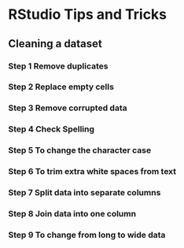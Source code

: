# RStudio Tips and Tricks

## Cleaning a dataset



### Step 1 Remove duplicates



### Step 2 Replace empty cells



### Step 3 Remove corrupted data



### Step 4 Check Spelling



### Step 5 To change the character case



### Step 6 To trim extra white spaces from text


### Step 7 Split data into separate columns



### Step 8 Join data into one column


### Step 9 To change from long to wide data




